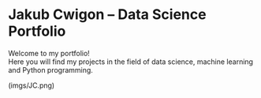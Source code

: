 # Jakub Cwigon – Data Science Portfolio

Welcome to my portfolio!  
Here you will find my projects in the field of data science, machine learning and Python programming.

(imgs/JC.png)
